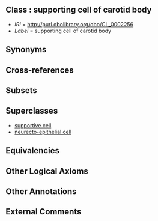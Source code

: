 
## Class : supporting cell of carotid body

 * *IRI* = http://purl.obolibrary.org/obo/CL_0002256
 * *Label* = supporting cell of carotid body

## Synonyms


## Cross-references


## Subsets


## Superclasses

 * [supportive cell](../../CL/30/CL_0000630.md)
 * [neurecto-epithelial cell](../../CL/10/CL_0000710.md)

## Equivalencies


## Other Logical Axioms


## Other Annotations


## External Comments

